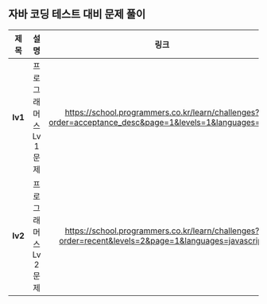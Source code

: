 ## 자바 코딩 테스트 대비 문제 풀이

|제목|설명|링크|
|:---:|:------------------------:|:---:|
|**lv1**|프로그래머스 Lv 1 문제|https://school.programmers.co.kr/learn/challenges?order=acceptance_desc&page=1&levels=1&languages=java|
|**lv2**|프로그래머스 Lv 2 문제|https://school.programmers.co.kr/learn/challenges?order=recent&levels=2&page=1&languages=javascript|